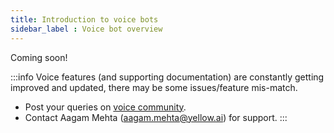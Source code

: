 ```yaml
---
title: Introduction to voice bots 
sidebar_label : Voice bot overview 
---
```


Coming soon!

:::info
Voice features (and supporting documentation) are constantly getting improved and updated, there may be some issues/feature mis-match. 
- Post your queries on [voice community](https://community.yellow.ai/c/voice/31).
- Contact Aagam Mehta (aagam.mehta@yellow.ai) for support.
:::
  
  

